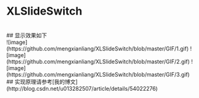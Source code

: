 # XLSlideSwitch
 <br>
## 显示效果如下
 <br>
 ![image](https://github.com/mengxianliang/XLSlideSwitch/blob/master/GIF/1.gif)
 ![image](https://github.com/mengxianliang/XLSlideSwitch/blob/master/GIF/2.gif)
 ![image](https://github.com/mengxianliang/XLSlideSwitch/blob/master/GIF/3.gif)
<br>
## 实现原理请参考[我的博文](http://blog.csdn.net/u013282507/article/details/54022276)
